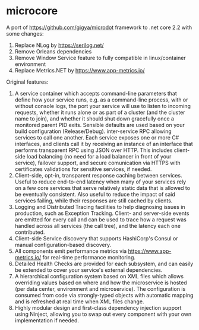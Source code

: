 # microcore
A port of https://github.com/gigya/microdot framework to .net core 2.2 with some changes:

1. Replace NLog by https://serilog.net/
2. Remove Orleans dependencies
3. Remove Window Service feature to fully compatible in linux/container environment
3. Replace Metrics.NET by https://www.app-metrics.io/

Original features:

1. A service container which accepts command-line parameters that define how your service runs, e.g. as a command-line process, with or without console logs, the port your service will use to listen to incoming requests, whether it runs alone or as part of a cluster (and the cluster name to join), and whether it should shut down gracefully once a monitored parent PID exits. Sensible defaults are used based on your build configuration (Release/Debug).
inter-service RPC allowing services to call one another. Each service exposes one or more C# interfaces, and clients call it by receiving an instance of an interface that performs transparent RPC using JSON over HTTP. This includes client-side load balancing (no need for a load balancer in front of your service), failover support, and secure comunication via HTTPS with certificates validations for sensitive services, if needed.
2. Client-side, opt-in, transparent response caching between services. Useful to reduce end-to-end latency when many of your services rely on a few core services that serve relatively static data that is allowed to be eventually consistent. Also useful to reduce the impact of said services failing, while their responses are still cached by clients.
3. Logging and Distributed Tracing facilities to help diagnosing issues in production, such as Exception Tracking. Client- and server-side events are emitted for every call and can be used to trace how a request was handled across all services (the call tree), and the latency each one contributed.
4. Client-side Service discovery that supports HashiCorp's Consul or manual configuration-based discovery.
5. All components emit performance metrics via https://www.app-metrics.io/ for real-time performance monitoring.
6. Detailed Health Checks are provided for each subsystem, and can easily be extended to cover your service's external dependencies.
7. A hierarchical configuration system based on XML files which allows overriding values based on where and how the microservice is hosted (per data center, environment and microservice). The configuration is consumed from code via strongly-typed objects with automatic mapping and is refreshed at real time when XML files change.
8. Highly modular design and first-class dependency injection support using Ninject, allowing you to swap out every component with your own implementation if needed.
